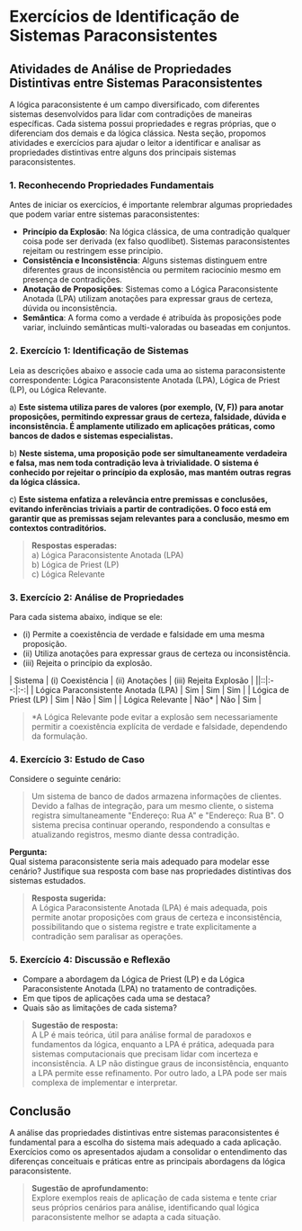 
# Exercícios de Identificação de Sistemas Paraconsistentes

## Atividades de Análise de Propriedades Distintivas entre Sistemas Paraconsistentes

A lógica paraconsistente é um campo diversificado, com diferentes sistemas desenvolvidos para lidar com contradições de maneiras específicas. Cada sistema possui propriedades e regras próprias, que o diferenciam dos demais e da lógica clássica. Nesta seção, propomos atividades e exercícios para ajudar o leitor a identificar e analisar as propriedades distintivas entre alguns dos principais sistemas paraconsistentes.



### 1. **Reconhecendo Propriedades Fundamentais**

Antes de iniciar os exercícios, é importante relembrar algumas propriedades que podem variar entre sistemas paraconsistentes:

- **Princípio da Explosão**: Na lógica clássica, de uma contradição qualquer coisa pode ser derivada (ex falso quodlibet). Sistemas paraconsistentes rejeitam ou restringem esse princípio.
- **Consistência e Inconsistência**: Alguns sistemas distinguem entre diferentes graus de inconsistência ou permitem raciocínio mesmo em presença de contradições.
- **Anotação de Proposições**: Sistemas como a Lógica Paraconsistente Anotada (LPA) utilizam anotações para expressar graus de certeza, dúvida ou inconsistência.
- **Semântica**: A forma como a verdade é atribuída às proposições pode variar, incluindo semânticas multi-valoradas ou baseadas em conjuntos.



### 2. **Exercício 1: Identificação de Sistemas**

Leia as descrições abaixo e associe cada uma ao sistema paraconsistente correspondente: Lógica Paraconsistente Anotada (LPA), Lógica de Priest (LP), ou Lógica Relevante.

a) **Este sistema utiliza pares de valores (por exemplo, (V, F)) para anotar proposições, permitindo expressar graus de certeza, falsidade, dúvida e inconsistência. É amplamente utilizado em aplicações práticas, como bancos de dados e sistemas especialistas.**

b) **Neste sistema, uma proposição pode ser simultaneamente verdadeira e falsa, mas nem toda contradição leva à trivialidade. O sistema é conhecido por rejeitar o princípio da explosão, mas mantém outras regras da lógica clássica.**

c) **Este sistema enfatiza a relevância entre premissas e conclusões, evitando inferências triviais a partir de contradições. O foco está em garantir que as premissas sejam relevantes para a conclusão, mesmo em contextos contraditórios.**

> **Respostas esperadas:**  
> a) Lógica Paraconsistente Anotada (LPA)  
> b) Lógica de Priest (LP)  
> c) Lógica Relevante



### 3. **Exercício 2: Análise de Propriedades**

Para cada sistema abaixo, indique se ele:

- (i) Permite a coexistência de verdade e falsidade em uma mesma proposição.
- (ii) Utiliza anotações para expressar graus de certeza ou inconsistência.
- (iii) Rejeita o princípio da explosão.

| Sistema                      | (i) Coexistência | (ii) Anotações | (iii) Rejeita Explosão |
||::|:--:|:-:|
| Lógica Paraconsistente Anotada (LPA) |      Sim        |      Sim      |         Sim           |
| Lógica de Priest (LP)        |      Sim        |      Não       |         Sim           |
| Lógica Relevante             |      Não*       |      Não       |         Sim           |

> *A Lógica Relevante pode evitar a explosão sem necessariamente permitir a coexistência explícita de verdade e falsidade, dependendo da formulação.



### 4. **Exercício 3: Estudo de Caso**

Considere o seguinte cenário:

> Um sistema de banco de dados armazena informações de clientes. Devido a falhas de integração, para um mesmo cliente, o sistema registra simultaneamente "Endereço: Rua A" e "Endereço: Rua B". O sistema precisa continuar operando, respondendo a consultas e atualizando registros, mesmo diante dessa contradição.

**Pergunta:**  
Qual sistema paraconsistente seria mais adequado para modelar esse cenário? Justifique sua resposta com base nas propriedades distintivas dos sistemas estudados.

> **Resposta sugerida:**  
> A Lógica Paraconsistente Anotada (LPA) é mais adequada, pois permite anotar proposições com graus de certeza e inconsistência, possibilitando que o sistema registre e trate explicitamente a contradição sem paralisar as operações.



### 5. **Exercício 4: Discussão e Reflexão**

- Compare a abordagem da Lógica de Priest (LP) e da Lógica Paraconsistente Anotada (LPA) no tratamento de contradições.  
- Em que tipos de aplicações cada uma se destaca?  
- Quais são as limitações de cada sistema?

> **Sugestão de resposta:**  
> A LP é mais teórica, útil para análise formal de paradoxos e fundamentos da lógica, enquanto a LPA é prática, adequada para sistemas computacionais que precisam lidar com incerteza e inconsistência. A LP não distingue graus de inconsistência, enquanto a LPA permite esse refinamento. Por outro lado, a LPA pode ser mais complexa de implementar e interpretar.



## Conclusão

A análise das propriedades distintivas entre sistemas paraconsistentes é fundamental para a escolha do sistema mais adequado a cada aplicação. Exercícios como os apresentados ajudam a consolidar o entendimento das diferenças conceituais e práticas entre as principais abordagens da lógica paraconsistente.

> **Sugestão de aprofundamento:**  
> Explore exemplos reais de aplicação de cada sistema e tente criar seus próprios cenários para análise, identificando qual lógica paraconsistente melhor se adapta a cada situação.


